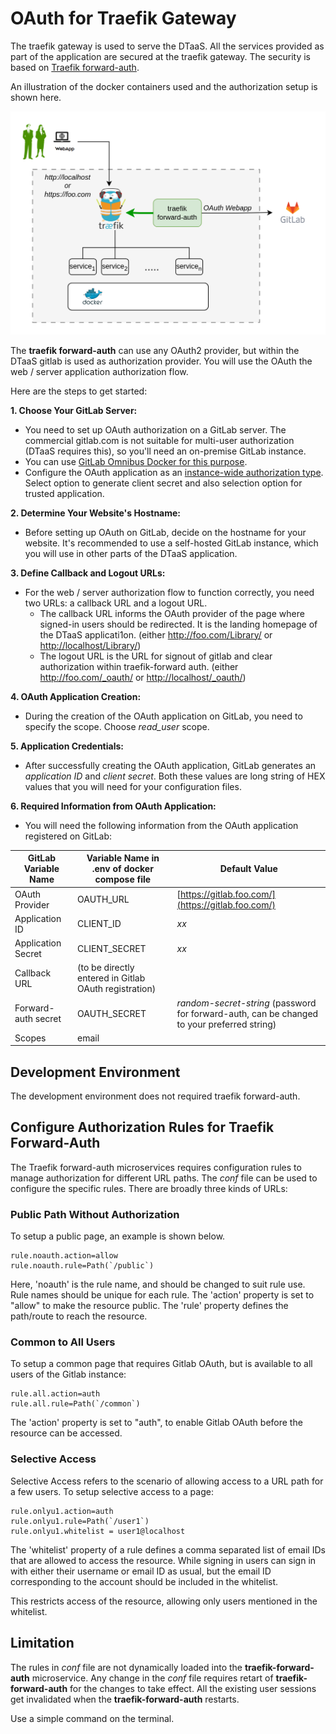 # OAuth for Traefik Gateway

The traefik gateway is used to serve the DTaaS. All the services
provided as part of the application are secured at the traefik gateway.
The security is based on [Traefik forward-auth](https://github.com/thomseddon/traefik-forward-auth).

An illustration of the docker containers used and the authorization
setup is shown here.

![traefik oauth](./traefik-oauth.png)

The **traefik forward-auth** can use any OAuth2 provider, but within the DTaaS
gitlab is used as authorization provider.
You will use
the OAuth the web / server application
authorization flow.

Here are the steps to get started:

**1. Choose Your GitLab Server:**

- You need to set up OAuth authorization on a GitLab server.
  The commercial gitlab.com is not suitable for multi-user authorization
  (DTaaS requires this), so you'll need an on-premise GitLab instance.
- You can use
  [GitLab Omnibus Docker for this purpose](https://docs.gitlab.com/ee/install/docker.html).
- Configure the OAuth application as an
  [instance-wide authorization type](https://docs.gitlab.com/ee/integration/oauth_provider.html#create-an-instance-wide-application).
  Select option to generate client secret and also selection option
  for trusted application.

**2. Determine Your Website's Hostname:**

- Before setting up OAuth on GitLab, decide on the hostname for your website.
  It's recommended to use a self-hosted GitLab instance, which you will use in
  other parts of the DTaaS application.

**3. Define Callback and Logout URLs:**

- For the web / server authorization flow to function correctly, you need two URLs:
  a callback URL and a logout URL.
  - The callback URL informs the OAuth provider of the
    page where
    signed-in users should be redirected. It is the landing
    homepage of the DTaaS applicati1on.
  (either <http://foo.com/Library/> or <http://localhost/Library/>)
  - The logout URL is the URL for signout of gitlab and clear authorization
  within traefik-forward auth.
  (either <http://foo.com/_oauth/> or <http://localhost/_oauth/>)

**4. OAuth Application Creation:**

- During the creation of the OAuth application on GitLab, you need to specify
  the scope. Choose _read_user_ scope.

**5. Application Credentials:**

- After successfully creating the OAuth application, GitLab generates
  an _application ID_ and _client secret_.
  Both these values are long string of HEX values that you will need for
  your configuration files.

**6. Required Information from OAuth Application:**

- You will need the following information from the OAuth application
  registered on GitLab:

|GitLab Variable Name|Variable Name in .env of docker compose file |Default Value|
|---|---|---|
|OAuth Provider|OAUTH_URL|[https://gitlab.foo.com/](https://gitlab.foo.com/)|
|Application ID|CLIENT_ID| _xx_ |
|Application Secret|CLIENT_SECRET| _xx_ |
|Callback URL|(to be directly entered in Gitlab OAuth registration)||
|Forward-auth secret|OAUTH_SECRET|_random-secret-string_ (password for forward-auth, can be changed to your preferred string) |
|Scopes|email||

## Development Environment

The development environment does not required traefik forward-auth.

## Configure Authorization Rules for Traefik Forward-Auth

The Traefik forward-auth microservices requires configuration rules to manage
authorization for different URL paths.
The _conf_ file can be used to configure the specific rules.
There are broadly three kinds of URLs:

### Public Path Without Authorization

To setup a public page, an example is shown below.

```text
rule.noauth.action=allow
rule.noauth.rule=Path(`/public`)
```

Here, 'noauth' is the rule name, and should be changed to suit rule use.
Rule names should be unique for each rule.
The 'action' property is set to "allow" to make the resource public.
The 'rule' property defines the path/route to reach the resource.

### Common to All Users

To setup a common page that requires Gitlab OAuth,
but is available to all users of the Gitlab instance:

```text
rule.all.action=auth
rule.all.rule=Path(`/common`)
```

The 'action' property is set to "auth", to enable Gitlab
OAuth before the resource can be accessed.

### Selective Access

Selective Access refers to the scenario of allowing access to a URL path
for a few users. To setup selective access to a page:

```text
rule.onlyu1.action=auth
rule.onlyu1.rule=Path(`/user1`)
rule.onlyu1.whitelist = user1@localhost
```

The 'whitelist' property of a rule defines a comma separated list
of email IDs that are allowed to access the resource.
While signing in users can sign in with either their username or email ID
as usual, but the email ID corresponding to the
account should be included in the whitelist.

This restricts access of the resource,
allowing only users mentioned in the whitelist.

## Limitation

The rules in _conf_ file are not dynamically loaded into
the **traefik-forward-auth** microservice.
Any change in the _conf_ file requires
retart of **traefik-forward-auth** for the changes to take effect.
All the existing user sessions get invalidated when
the **traefik-forward-auth** restarts.

Use a simple command on the terminal.
